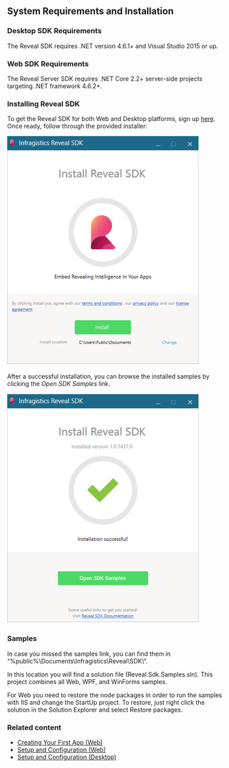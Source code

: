 ## System Requirements and Installation

### Desktop SDK Requirements

The Reveal SDK requires .NET version 4.6.1+ and Visual Studio 2015 or up.

### Web SDK Requirements

The Reveal Server SDK requires .NET Core 2.2+ server-side projects
targeting .NET framework 4.6.2+.

### Installing Reveal SDK

To get the Reveal SDK for both Web and Desktop platforms, sign up [here](https://www.revealbi.io/#download-sdk).
Once ready, follow through the provided installer:

![installScreen_desktop](images/installScreen_desktop.png)

After a successful installation, you can browse the installed samples by clicking the *Open SDK Samples* link.

![afterInstallScreen_desktop](images/afterInstallScreen_desktop.png)

### Samples

In case you missed the samples link, you can find them in
“%public%\\Documents\\Infragistics\\Reveal\\SDK\\”.

In this location you will find a solution file (Reveal.Sdk.Samples.sln). This project combines all Web, WPF, and WinForms samples.

For Web you need to restore the node packages in order to run the samples with IIS and change the StartUp project. To restore, just right click the solution in the Solution Explorer and select Restore packages.


### Related content
  - [Creating Your First App (Web)](step-by-step-basics-web.md)
  - [Setup and Configuration (Web)](setup-configuration-web.md)
  - [Setup and Configuration (Desktop)](setup-configuration-desktop.md)

